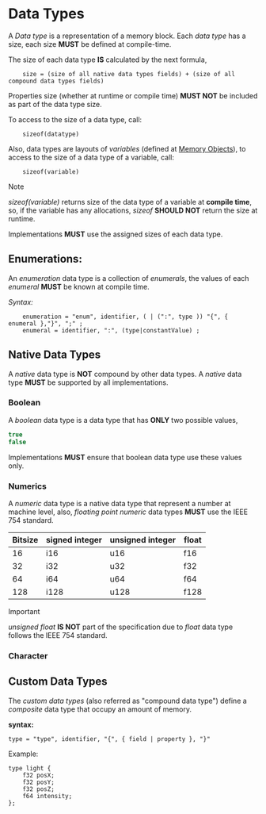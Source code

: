 # Data Types

A _Data type_ is a representation of a memory block.
Each *data type* has a size, each size **MUST** be defined at compile-time.

The size of each data type **IS** calculated by the next formula,
```
    size = (size of all native data types fields) + (size of all compound data types fields)
```

Properties size (whether at runtime or compile time) **MUST NOT** be included as part of the data type size. 

To access to the size of a data type, call:
```
    sizeof(datatype)
```
Also, data types are layouts of _variables_ (defined at [Memory Objects](staging/memory_objects.md)), 
to access to the size of a data type of a variable, call:

```
    sizeof(variable)
``` 

>[!NOTE]
> _sizeof(variable)_ returns size of the data type of a variable at **compile time**, so, if the variable has any allocations,
> _sizeof_ **SHOULD NOT** return the size at runtime.


Implementations **MUST** use the assigned sizes of each data type.

## Enumerations:

An *enumeration* data type is a collection of _enumerals_, the values 
of each *enumeral* **MUST** be known at compile time.

*Syntax:*

```ebnf
    enumeration = "enum", identifier, ( | (":", type )) "{", { enumeral },"}", ";" ; 
    enumeral = identifier, ":", (type|constantValue) ;
```


## Native Data Types

A _native_ data type is **NOT** compound by other data types.
A _native_ data type **MUST** be supported by all implementations.

### Boolean

A *boolean* data type is a data type that has **ONLY** two possible values,
```C
true
false
```
Implementations **MUST** ensure that boolean data type use these values only.

### Numerics

A *numeric* data type is a native data type that represent a number at machine level, also, 
*floating point numeric* data types **MUST** use the IEEE 754 standard.

| Bitsize  | signed integer | unsigned integer | float |
|-|-|-|-|
| 16   |  i16  | u16  | f16  | 
| 32   |  i32  | u32  | f32  | 
| 64   |  i64  | u64  | f64  |
| 128  |  i128 | u128 | f128 | 

>[!IMPORTANT]
> _unsigned float_ **IS NOT** part of the specification due to _float_ data type follows the IEEE 754 standard.

### Character

## Custom Data Types

The _custom data types_ (also referred as "compound data type") define a *composite* data type that occupy an amount of memory.

**syntax:**

```ebnf
type = "type", identifier, "{", { field | property }, "}"
```

Example:
```
type light {
    f32 posX;
    f32 posY;
    f32 posZ;
    f64 intensity;
};
```